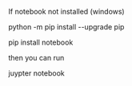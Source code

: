 If notebook not installed (windows)

python -m pip install --upgrade pip

pip install notebook

then you can run 

juypter notebook
